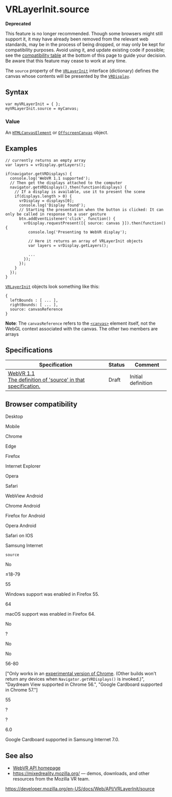 VRLayerInit.source
==================

**Deprecated**

This feature is no longer recommended. Though some browsers might still support it, it may have already been removed from the relevant web standards, may be in the process of being dropped, or may only be kept for compatibility purposes. Avoid using it, and update existing code if possible; see the [compatibility table](#browser_compatibility) at the bottom of this page to guide your decision. Be aware that this feature may cease to work at any time.

The `source` property of the [`VRLayerInit`](../vrlayerinit) interface (dictionary) defines the canvas whose contents will be presented by the [`VRDisplay`](../vrdisplay).

Syntax
------

    var myVRLayerInit = { };
    myVRLayerInit.source = myCanvas;

### Value

An [`HTMLCanvasElement`](../htmlcanvaselement) or [`OffscreenCanvas`](../offscreencanvas) object.

Examples
--------

    // currently returns an empty array
    var layers = vrDisplay.getLayers();

    if(navigator.getVRDisplays) {
      console.log('WebVR 1.1 supported');
      // Then get the displays attached to the computer
      navigator.getVRDisplays().then(function(displays) {
        // If a display is available, use it to present the scene
        if(displays.length > 0) {
          vrDisplay = displays[0];
          console.log('Display found');
          // Starting the presentation when the button is clicked: It can only be called in response to a user gesture
          btn.addEventListener('click', function() {
            vrDisplay.requestPresent([{ source: canvas }]).then(function() {
              console.log('Presenting to WebVR display');

              // Here it returns an array of VRLayerInit objects
              var layers = vrDisplay.getLayers();

              ...
            });
          });
        }
      });
    }

[`VRLayerInit`](../vrlayerinit) objects look something like this:

    {
      leftBounds : [ ... ],
      rightBounds: [ ... ],
      source: canvasReference
    }

**Note**: The `canvasReference` refers to the [`<canvas>`](https://developer.mozilla.org/en-US/docs/Web/HTML/Element/canvas) element itself, not the WebGL context associated with the canvas. The other two members are arrays

Specifications
--------------

<table><thead><tr class="header"><th>Specification</th><th>Status</th><th>Comment</th></tr></thead><tbody><tr class="odd"><td><a href="https://immersive-web.github.io/webvr/spec/1.1/#dom-vrlayerinit-source">WebVR 1.1<br />
<span class="small">The definition of 'source' in that specification.</span></a></td><td><span class="spec-draft">Draft</span></td><td>Initial definition</td></tr></tbody></table>

Browser compatibility
---------------------

Desktop

Mobile

Chrome

Edge

Firefox

Internet Explorer

Opera

Safari

WebView Android

Chrome Android

Firefox for Android

Opera Android

Safari on IOS

Samsung Internet

`source`

No

≤18-79

55

Windows support was enabled in Firefox 55.

64

macOS support was enabled in Firefox 64.

No

?

No

No

56-80

\["Only works in an [experimental version of Chrome](https://webvr.info/get-chrome/). (Other builds won't return any devices when `Navigator.getVRDisplays()` is invoked.)", "Daydream View supported in Chrome 56.", "Google Cardboard supported in Chrome 57."\]

55

?

?

6.0

Google Cardboard supported in Samsung Internet 7.0.

See also
--------

-   [WebVR API homepage](../webvr_api)
-   <https://mixedreality.mozilla.org/> — demos, downloads, and other resources from the Mozilla VR team.

<a href="https://developer.mozilla.org/en-US/docs/Web/API/VRLayerInit/source" class="_attribution-link">https://developer.mozilla.org/en-US/docs/Web/API/VRLayerInit/source</a>
